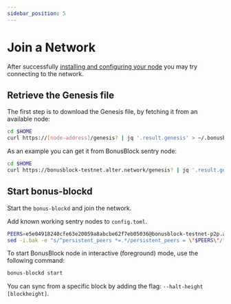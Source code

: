 ```yaml
---
sidebar_position: 5
---
```


# Join a Network
After successfully [installing and configuring your node](../running-a-node/node-installation) you may try connecting to the network.

## Retrieve the Genesis file
The first step is to download the Genesis file, by fetching it from an available node:

```bash
cd $HOME
curl https://[node-address]/genesis? | jq '.result.genesis' > ~/.bonusblock/config/genesis.json
```
As an example you can get it from BonusBlock sentry node:
```bash
cd $HOME
curl https://bonusblock-testnet.alter.network/genesis? | jq '.result.genesis' > ~/.bonusblock/config/genesis.json
```

## Start bonus-blockd
Start the `bonus-blockd` and join the network.

Add known working sentry nodes to `config.toml`.
```bash
PEERS=e5e04918240cfe63e20059a8abcbe62f7eb05036@bonusblock-testnet-p2p.alter.network:26656
sed -i.bak -e "s/^persistent_peers *=.*/persistent_peers = \"$PEERS\"/" $HOME/.bonusblock/config/config.toml
```

To start BonusBlock node in interactive (foreground) mode, use the following command:
```bash
bonus-blockd start
```
You can sync from a specific block by adding the flag: `--halt-height [blockheight]`.
